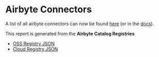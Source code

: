# Airbyte Connectors

A list of all airbyte connectors can now be found [here](https://connectors.airbyte.com/files/generated_reports/connector_registry_report.html) (or in the [docs](https://docs.airbyte.com/integrations/)).

This report is generated from the **Airbyte Catalog Registries**
* [OSS Registry JSON](https://connectors.airbyte.com/files/registries/v0/oss_registry.json)
* [Cloud Registry JSON](https://connectors.airbyte.com/files/registries/v0/cloud_registry.json)